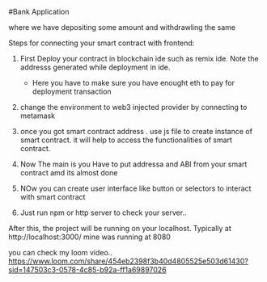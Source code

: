 #Bank Application

where we have depositing some amount and withdrawling the same 

Steps for connecting your smart contract with frontend:

1. First Deploy your contract in blockchain ide such as remix ide. Note the addresss generated while deployment in ide.
    - Here you have to make sure you have enought eth to pay for deployment transaction
      
2. change the environment to web3 injected provider by connecting to metamask
  
3. once you got smart contract address . use js file to create instance of smart contract. it will help to access the functionalities of smart contract.
   
4. Now The main is you Have to put addressa and ABI from your smart contract amd its almost done
 
5. NOw you can create user interface like button or selectors to interact with smart contract

6. Just run npm or http server to check your server..
   
   



After this, the project will be running on your localhost. 
Typically at http://localhost:3000/  mine was running at 8080

you can check my loom video..
https://www.loom.com/share/454eb2398f3b40d4805525e503d61430?sid=147503c3-0578-4c85-b92a-ff1a69897026
